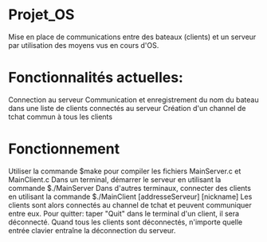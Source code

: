 # Projet_OS
Mise en place de communications entre des bateaux (clients) et un serveur par utilisation des moyens vus en cours d'OS.

# Fonctionnalités actuelles: 
Connection au serveur
Communication et enregistrement du nom du bateau dans une liste de clients connectés au serveur
Création d'un channel de tchat commun à tous les clients

# Fonctionnement
Utiliser la commande $make pour compiler les fichiers MainServer.c et MainClient.c
Dans un terminal, démarrer le serveur en utilisant la commande $./MainServer
Dans d'autres terminaux, connecter des clients en utilisant la commande $./MainClient [addresseServeur] [nickname]
Les clients sont alors connectés au channel de tchat et peuvent communiquer entre eux.
Pour quitter: taper "Quit" dans le terminal d'un client, il sera déconnecté.
Quand tous les clients sont déconnectés, n'importe quelle entrée clavier entraîne la déconnection du serveur.

